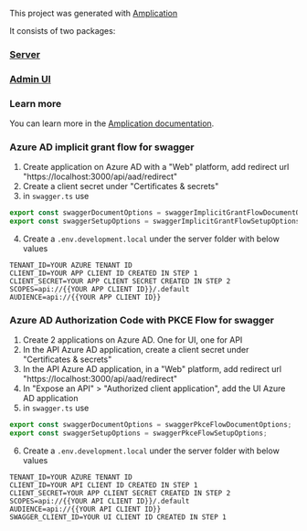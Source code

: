 This project was generated with [Amplication](https://amplication.com)

It consists of two packages:

### [Server](./server/README.md)

### [Admin UI](./admin-ui/README.md)

### Learn more

You can learn more in the [Amplication documentation](https://docs.amplication.com/guides/getting-started).

### Azure AD implicit grant flow for swagger
1. Create application on Azure AD with a "Web" platform, add redirect url "https://localhost:3000/api/aad/redirect"
2. Create a client secret under "Certificates & secrets"
3. in `swagger.ts` use 
```ts
export const swaggerDocumentOptions = swaggerImplicitGrantFlowDocumentOptions;
export const swaggerSetupOptions = swaggerImplicitGrantFlowSetupOptions;
```
4. Create a `.env.development.local` under the server folder with below values
```
TENANT_ID=YOUR AZURE TENANT ID
CLIENT_ID=YOUR APP CLIENT ID CREATED IN STEP 1
CLIENT_SECRET=YOUR APP CLIENT SECRET CREATED IN STEP 2
SCOPES=api://{{YOUR APP CLIENT ID}}/.default
AUDIENCE=api://{{YOUR APP CLIENT ID}}
```

### Azure AD Authorization Code with PKCE Flow for swagger
1. Create 2 applications on Azure AD. One for UI, one for API
2. In the API Azure AD application, create a client secret under "Certificates & secrets"
3. In the API Azure AD application, in a "Web" platform, add redirect url "https://localhost:3000/api/aad/redirect"
4. In "Expose an API" > "Authorized client application", add the UI Azure AD application
5. in `swagger.ts` use 
```ts
export const swaggerDocumentOptions = swaggerPkceFlowDocumentOptions;
export const swaggerSetupOptions = swaggerPkceFlowSetupOptions;
```
6. Create a `.env.development.local` under the server folder with below values
```
TENANT_ID=YOUR AZURE TENANT ID
CLIENT_ID=YOUR API CLIENT ID CREATED IN STEP 1
CLIENT_SECRET=YOUR APP CLIENT SECRET CREATED IN STEP 2
SCOPES=api://{{YOUR API CLIENT ID}}/.default
AUDIENCE=api://{{YOUR API CLIENT ID}}
SWAGGER_CLIENT_ID=YOUR UI CLIENT ID CREATED IN STEP 1
```